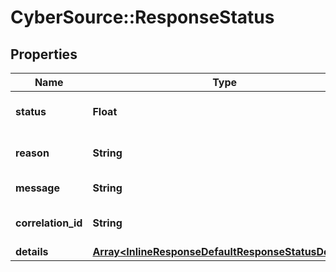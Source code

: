 # CyberSource::ResponseStatus

## Properties
Name | Type | Description | Notes
------------ | ------------- | ------------- | -------------
**status** | **Float** | HTTP Status code. | [optional] 
**reason** | **String** | Error Reason Code. | [optional] 
**message** | **String** | Error Message. | [optional] 
**correlation_id** | **String** | API correlation ID. | [optional] 
**details** | [**Array&lt;InlineResponseDefaultResponseStatusDetails&gt;**](InlineResponseDefaultResponseStatusDetails.md) |  | [optional] 


